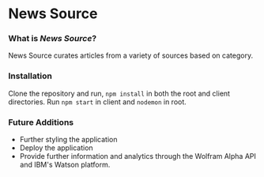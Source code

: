 # News Source

### What is _News Source_?

News Source curates articles from a variety of sources based on category.

### Installation

Clone the repository and run, ```npm install``` in both the root and client directories. Run ```npm start``` in client and ```nodemon``` in root.

### Future Additions

- Further styling the application
- Deploy the application
- Provide further information and analytics through the Wolfram Alpha API and IBM's Watson platform.

